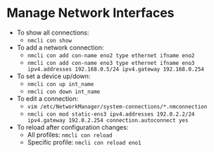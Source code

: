 # Manage Network Interfaces

- To show all connections:
  - `nmcli con show`
- To add a network connection:
  - `nmcli con add con-name eno2 type ethernet ifname eno2`
  - `nmcli con add con-name eno3 type ethernet ifname eno3 ipv4.addresses 192.168.0.5/24 ipv4.gateway 192.168.0.254`
- To set a device up/down:
  - `nmcli con up int_name`
  - `nmcli con down int_name`
- To edit a connection:
  - `vim /etc/NetworkManager/system-connections/*.nmconnection`
  - `nmcli con mod static-ens3 ipv4.addresses 192.0.2.2/24 ipv4.gateway 192.0.2.254 connection.autoconnect yes`
- To reload after configuration changes:
  - All profiles: `nmcli con reload`
  - Specific profile: `nmcli con reload eno1`
